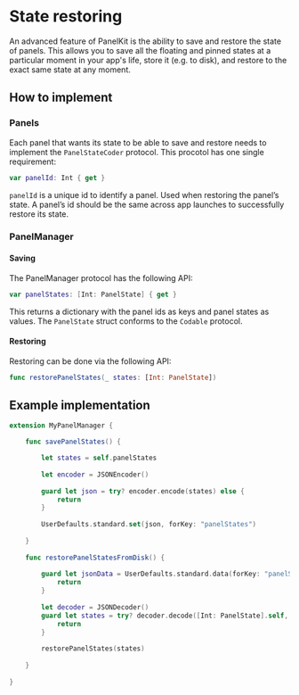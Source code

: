 # State restoring
An advanced feature of PanelKit is the ability to save and restore the state of panels. This allows you to save all the floating and pinned states at a particular moment in your app's life, store it (e.g. to disk), and restore to the exact same state at any moment.

## How to implement
### Panels
Each panel that wants its state to be able to save and restore needs to implement the `PanelStateCoder` protocol. This procotol has one single requirement:

```swift
var panelId: Int { get }
```

`panelId` is a unique id to identify a panel. Used when restoring the panel’s state.
A panel’s id should be the same across app launches to successfully restore its state.

### PanelManager
#### Saving
The PanelManager protocol has the following API:

```swift
var panelStates: [Int: PanelState] { get }
```

This returns a dictionary with the panel ids as keys and panel states as values. The `PanelState` struct conforms to the `Codable` protocol.

#### Restoring

Restoring can be done via the following API:

```swift
func restorePanelStates(_ states: [Int: PanelState])
```

## Example implementation

```swift
extension MyPanelManager {

    func savePanelStates() {

        let states = self.panelStates
		
        let encoder = JSONEncoder()
		
        guard let json = try? encoder.encode(states) else {
            return
        }
		
        UserDefaults.standard.set(json, forKey: "panelStates")
		
    }
	
    func restorePanelStatesFromDisk() {
		
        guard let jsonData = UserDefaults.standard.data(forKey: "panelStates") else {
            return
        }
		
        let decoder = JSONDecoder()
        guard let states = try? decoder.decode([Int: PanelState].self, from: jsonData) else {
            return
        }
		
        restorePanelStates(states)
		
    }
	
}
```